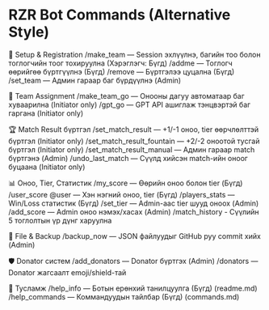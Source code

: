 # RZR Bot Commands (Alternative Style)

🧩 Setup & Registration
/make_team — Session эхлүүлнэ, багийн тоо болон тоглогчийн тоог тохируулна (Хэрэглэгч: Бүгд)
/addme — Тоглогч өөрийгөө бүртгүүлнэ (Бүгд)
/remove — Бүртгэлээ цуцална (Бүгд)
/set_team — Админ гараар баг бүрдүүлнэ (Admin)

🧠 Team Assignment
/make_team_go — Онооны дагуу автоматаар баг хуваарилна (Initiator only)
/gpt_go — GPT API ашиглаж тэнцвэртэй баг гаргана (Initiator only)

🏆 Match Result бүртгэл
/set_match_result — +1/-1 оноо, tier өөрчлөлттэй бүртгэл (Initiator only)
/set_match_result_fountain — +2/-2 оноотой тусгай бүртгэл (Initiator only)
/set_match_result_manual — Админ гараар match бүртгэнэ (Admin)
/undo_last_match — Сүүлд хийсэн match-ийн оноог буцаана (Initiator only)

📊 Оноо, Tier, Статистик
/my_score — Өөрийн оноо болон tier (Бүгд)
/user_score @user — Хэн нэгний оноо, tier (Бүгд)
/players_stats — Win/Loss статистик (Бүгд)
/set_tier — Admin-аас tier шууд оноох (Admin)
/add_score — Admin оноо нэмэх/хасах (Admin)
/match_history - Сүүлийн 5 тоглолтын үр дүнг харуулна

💾 File & Backup
/backup_now — JSON файлуудыг GitHub руу commit хийх (Admin)

🛡 Donator систем
/add_donators — Donator бүртгэх (Admin)
/donators — Donator жагсаалт emoji/shield-тай

📖 Тусламж
/help_info — Ботын ерөнхий танилцуулга (Бүгд) (readme.md)
/help_commands — Коммандуудын тайлбар (Бүгд) (commands.md)

